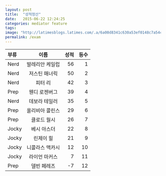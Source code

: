 ```yaml
---
layout: post
title:  "성적정산"
date:   2015-06-22 12:24:25
categories: mediator feature
tags: 
image: "http://latimesblogs.latimes.com/.a/6a00d8341c630a53ef0148c7a54c45970c-pi"
permalink: /exam
---
```


| 부류  | 이름 | 성적         | 등수|
| :------------ | :-----------: | -------------------: |----------:|
| Nerd     |  발레리안 케일럽     | 56 | 1 |
| Nerd     |  저스틴 매너릭   | 50 | 2 |
| Nerd     |   피터 리    | 42  | 3 |
| Prep     |   웬디 로젠버그    | 39 | 4 |
| Nerd     |  데보라 테일러     | 35 | 5 |
| Prep    |   올리비아 콜린스    | 29 | 6 |
| Prep     |   클로드 월시     | 26 | 7 |
| Jocky     |   베시 아스더    | 22 | 8 |
| Jocky     |   린제이 힐    | 21 | 9 |
| Jocky     |   니콜라스 맥카시    | 12 | 10 |
| Jocky   |   라이언 마커스    | 7  | 11 |
| Prep     |  델빈 페레즈   | -7  | 12 |


